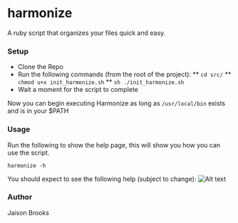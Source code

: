 # harmonize
A ruby script that organizes your files quick and easy.

### Setup
* Clone the Repo
* Run the following commands (from the root of the project): 
** ```cd src/```
** ```chmod u+x init_harmonize.sh```
** ```sh ./init_harmonize.sh```
* Wait a moment for the script to complete

Now you can begin executing Harmonize as long as ```/usr/local/bin``` exists and is in your $PATH

### Usage
Run the following to show the help page, this will show you how you can use the script.

```harmonize -h ```

You should expect to see the following help (subject to change):
![Alt text](/res/screen_1.png?raw=true "Help page")

### Author
Jaison Brooks
